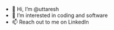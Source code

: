 - 👋 Hi, I’m @uttaresh
- 👀 I’m interested in coding and software
- 📫 Reach out to me on LinkedIn

<!---
uttaresh/uttaresh is a ✨ special ✨ repository because its `README.md` (this file) appears on your GitHub profile.
You can click the Preview link to take a look at your changes.
--->
